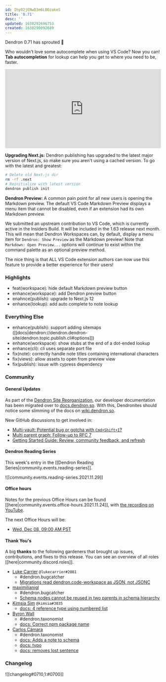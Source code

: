 ```yaml
---
id: Ihy02jENwD3m6LBOzakeS
title: '0.71'
desc: ''
updated: 1638292696753
created: 1638290092689
---
```


Dendron 0.71 has sprouted  🌱

Who wouldn't love some autocomplete when using VS Code? Now you can! **Tab autocompletion** for lookup can help you get to where you need to be, faster.

<div style="position: relative; padding-bottom: 50.847457627118644%; height: 0;"><iframe src="https://www.loom.com/embed/e2e6cd06c05d45fb9ed60542b96a069e" frameborder="0" webkitallowfullscreen mozallowfullscreen allowfullscreen style="position: absolute; top: 0; left: 0; width: 100%; height: 100%;"></iframe></div>

**Upgrading Next.js:** Dendron publishing has upgraded to the latest major version of Next.js, so make sure you aren't using a cached version. To go with the latest and greatest:

```bash
# Delete old Next.js dir
rm -rf .next
# Reinitialize with latest version
dendron publish init
```

**Dendron Preview:** A common pain point for all new users is opening the Markdown preview. The default VS Code Markdown Preview displays a menu item that cannot be disabled, even if an extension had its own Markdown preview.

We submitted an upstream contribution to VS Code, which is currently active in the Insiders Build. It will be included in the 1.63 release next month. This will mean that Dendron Workspaces can, by default, display a menu item for `Dendron: Show Preview` as the Markdown preview! Note that `Markdown: Open Preview...` options will continue to exist within the command palette as an optional preview method.

The nice thing is that ALL VS Code extension authors can now use this feature to provide a better experience for their users!

### Highlights
- feat(workspace): hide default Markdown preview button
- enhance(workspace): add Dendron preview button
- enahnce(publish): upgrade to Next.js 12
- enhance(lookup): add auto complete to note lookup

### Everything Else
- enhance(publish): support adding sitemaps ([[docs|dendron://dendron.dendron-site/dendron.topic.publish.cli#options]])
- enhance(workspace): show stubs at the end of a dot-ended lookup
- enhance(cli): cli uses separate port file
- fix(note): correctly handle note titles containing international characters
- fix(views): allow assets to open from preview view
- fix(publish): issue with cypress dependency

### Community

#### General Updates

As part of the [Dendron Site Reorganization](https://github.com/dendronhq/dendron/discussions/1665), our developer documentation has been migrated over to [docs.dendron.so](https://docs.dendron.so/). With this, Dendronites should notice some slimming of the docs on [wiki.dendron.so](https://wiki.dendron.so/).

New GitHub discussions to get involved in:
- [Multi-vault: Potential bug or gotcha with `Cmd+Shift+I`?](https://github.com/dendronhq/dendron/discussions/1798)
- [Multi parent graph: Follow-up to RFC 7](https://github.com/dendronhq/dendron/discussions/1802)
- [Getting Started Guide: Review, community feedback, and refresh](https://github.com/dendronhq/dendron/discussions/1756)

#### Dendron Reading Series

This week's entry in the [[Dendron Reading Series|community.events.reading-series]].

![[community.events.reading-series.2021.11.29]]

#### Office hours

Notes for the previous Office Hours can be found [[here|community.events.office-hours.2021.11.24]], with [the recording on YouTube](https://www.youtube.com/watch?v=LuoD8ibOazE).

The next Office Hours will be:

- [Wed, Dec 08, 09:00 AM PST](https://lu.ma/s6r2cq39)

#### Thank You's

A big **thanks** to the following gardeners that brought up issues, contributions, and fixes to this release.
You can see an overview of all roles [[here|community.discord.roles]].

- [Luke Carrier](https://github.com/LukeCarrier) `@lukecarrier#2081`
    - #dendron.bugcatcher
    - [Migrations read dendron.code-workspace as JSON, not JSONC](https://github.com/dendronhq/dendron/issues/1790)
- [maximilianigl](https://github.com/maximilianigl)
    - #dendron.bugcatcher
    - [Schema nodes cannot be reused in two parents in schema hierarchy](https://github.com/dendronhq/dendron/issues/1799)
- [Kimsia Sim](https://github.com/simkimsia) `@kimsia#3035`
    - [docs: 4 reference type using numbered list](https://github.com/dendronhq/dendron-site/pull/294/files)
- [Byron Wall](https://github.com/byronwall)
    - #dendron.taxonomist
    - [docs: Correct npm package name](https://github.com/dendronhq/dendron-site/pull/295)
- [Carlos Cámara](https://github.com/ccamara)
    - #dendron.taxonomist
    - [docs: Adds a note to schema](https://github.com/dendronhq/dendron-site/pull/306)
    - [docs: typo](https://github.com/dendronhq/dendron-site/pull/305)
    - [docs: removes lost sentence](https://github.com/dendronhq/dendron-site/pull/304)

### Changelog
![[changelog#0710,1:#0700]]
